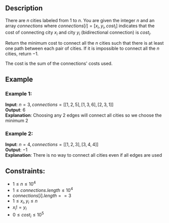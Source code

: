 ## Description
There are $n$ cities labeled from $1$ to $n$. You are given the integer $n$ and an array $connections$ where $connections[i] = [x_i, y_i, cost_i]$ indicates that the cost of connecting city $x_i$ and city $y_i$ (bidirectional connection) is $cost_i$.

Return the minimum cost to connect all the $n$ cities such that there is at least one path between each pair of cities. If it is impossible to connect all the $n$ cities, return $-1$.

The cost is the sum of the connections' costs used.

## Example
### Example 1:
**Input**: $n = 3, connections = [[1,2,5],[1,3,6],[2,3,1]]$  
**Output**: $6$  
**Explanation**: Choosing any $2$ edges will connect all cities so we choose the minimum $2$

### Example 2:
**Input**: $n = 4, connections = [[1,2,3],[3,4,4]]$  
**Output**: $-1$  
**Explanation**: There is no way to connect all cities even if all edges are used
 
## Constraints:
- $1 \leq n \leq 10^4$
- $1 \leq connections.length \leq 10^4$
- $connections[i].length == 3$
- $1 \leq x_i, y_i \leq n$
- $x_i != y_i$
- $0 \leq cost_i \leq 10^5$